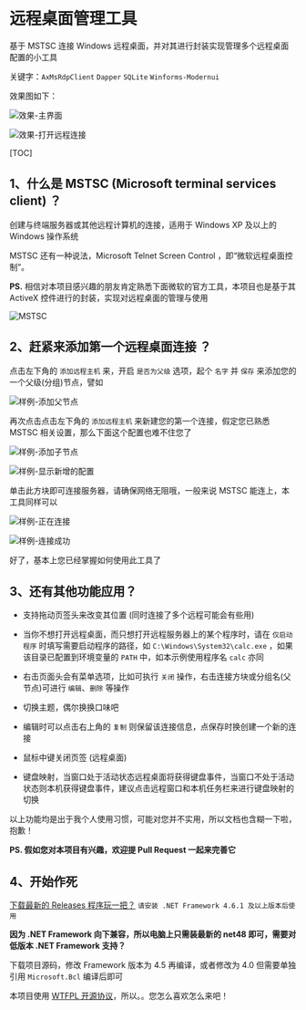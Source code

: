 # 远程桌面管理工具 

基于 MSTSC 连接 Windows 远程桌面，并对其进行封装实现管理多个远程桌面配置的小工具

关键字：`AxMsRdpClient` `Dapper` `SQLite` `Winforms-Modernui`

效果图如下：

![效果-主界面](Images/效果-主界面.png)

![效果-打开远程连接](Images/效果-打开远程连接.png)

[TOC]

## 1、什么是 MSTSC (Microsoft terminal services client) ？
创建与终端服务器或其他远程计算机的连接，适用于 Windows XP 及以上的 Windows 操作系统

MSTSC 还有一种说法，Microsoft Telnet Screen Control ，即“微软远程桌面控制”。

**PS.** 相信对本项目感兴趣的朋友肯定熟悉下面微软的官方工具，本项目也是基于其 ActiveX 控件进行的封装，实现对远程桌面的管理与使用

![MSTSC](Images/MSTSC.png)

## 2、赶紧来添加第一个远程桌面连接 ？
点击左下角的 `添加远程主机` 来，开启 `是否为父级` 选项，起个 `名字` 并 `保存` 来添加您的一个父级(分组)节点，譬如

![样例-添加父节点](Images/样例-添加父节点.png)

再次点击点击左下角的 `添加远程主机` 来新建您的第一个连接，假定您已熟悉 MSTSC 相关设置，那么下面这个配置也难不住您了

![样例-添加子节点](Images/样例-添加子节点.png)

![样例-显示新增的配置](Images/样例-显示新增的配置.png)

单击此方块即可连接服务器，请确保网络无阻哦，一般来说 MSTSC 能连上，本工具同样可以

![样例-正在连接](Images/样例-正在连接.png)

![样例-连接成功](Images/样例-连接成功.png)

好了，基本上您已经掌握如何使用此工具了

## 3、还有其他功能应用？

* 支持拖动页签头来改变其位置 (同时连接了多个远程可能会有些用)

* 当你不想打开远程桌面，而只想打开远程服务器上的某个程序时，请在 `仅启动程序` 时填写需要启动程序的路径，如 `C:\Windows\System32\calc.exe` ，如果该目录已配置到环境变量的 `PATH` 中，如本示例使用程序名 `calc` 亦同

* 右击页面头会有菜单选项，比如可执行 `关闭` 操作，右击连接方块或分组名(父节点)可进行 `编辑`、`删除` 等操作
* 切换主题，偶尔换换口味吧
* 编辑时可以点击右上角的 `复制` 则保留该连接信息，点保存时换创建一个新的连接
* 鼠标中键关闭页签 (远程桌面)
* 键盘映射，当窗口处于活动状态远程桌面将获得键盘事件，当窗口不处于活动状态则本机获得键盘事件，建议点击远程窗口和本机任务栏来进行键盘映射的切换

以上功能均是出于我个人使用习惯，可能对您并不实用，所以文档也含糊一下啦，抱歉！

**PS. 假如您对本项目有兴趣，欢迎提 Pull Request 一起来完善它**

## 4、开始作死

[下载最新的 Releases 程序玩一把？](https://github.com/wang9563/RemoteDesktopManage/releases) `请安装 .NET Framework 4.6.1 及以上版本后使用`

**因为 .NET Framework 向下兼容，所以电脑上只需装最新的 net48 即可，需要对低版本 .NET Framework 支持？**

下载项目源码，修改 Framework 版本为 4.5 再编译，或者修改为 4.0 但需要单独引用 `Microsoft.Bcl` 编译后即可

本项目使用 [WTFPL 开源协议](LICENSE)，所以。。您怎么喜欢怎么来吧！
